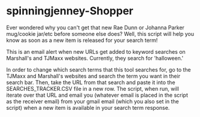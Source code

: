 # spinningjenney-Shopper
Ever wondered why you can't get that new Rae Dunn or Johanna Parker mug/cookie jar/etc before someone else does? Well, this script will help you know as soon as a new item is released for your search term!

This is an email alert when new URLs get added to keyword searches on Marshall's and TJMaxx websites. Currently, they search for 'halloween.'

In order to change which search terms that this tool searches for, go to the TJMaxx and Marshall's websites and search the term you want in their search bar.
Then, take the URL from that search and paste it into the SEARCHES_TRACKER.CSV file in a new row. The script, when run, will iterate over that URL and email you (whatever email is placed in the script as the receiver email) from your gmail email (which you also set in the script) when a new item is available in your search term response.
